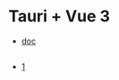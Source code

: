 # Tauri + Vue 3

- [doc](https://tauri.app/zh-cn/v1/guides/features/icons/)

##

- [1](https://github.com/zzzgydi/clash-verge)
